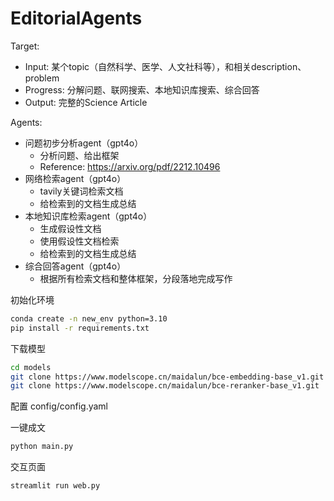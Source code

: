 # EditorialAgents

Target:
  - Input: 某个topic（自然科学、医学、人文社科等），和相关description、problem
  - Progress: 分解问题、联网搜索、本地知识库搜索、综合回答
  - Output: 完整的Science Article

Agents:
  - 问题初步分析agent（gpt4o）
    - 分析问题、给出框架
    - Reference: https://arxiv.org/pdf/2212.10496
  - 网络检索agent（gpt4o）
    - tavily关键词检索文档
    - 给检索到的文档生成总结
  - 本地知识库检索agent（gpt4o）
    - 生成假设性文档
    - 使用假设性文档检索
    - 给检索到的文档生成总结
  - 综合回答agent（gpt4o）
    - 根据所有检索文档和整体框架，分段落地完成写作

初始化环境
```bash
conda create -n new_env python=3.10
pip install -r requirements.txt
```

下载模型
```bash
cd models
git clone https://www.modelscope.cn/maidalun/bce-embedding-base_v1.git
git clone https://www.modelscope.cn/maidalun/bce-reranker-base_v1.git
```

配置 config/config.yaml

一键成文
```bash
python main.py
```

交互页面
```bash
streamlit run web.py
```